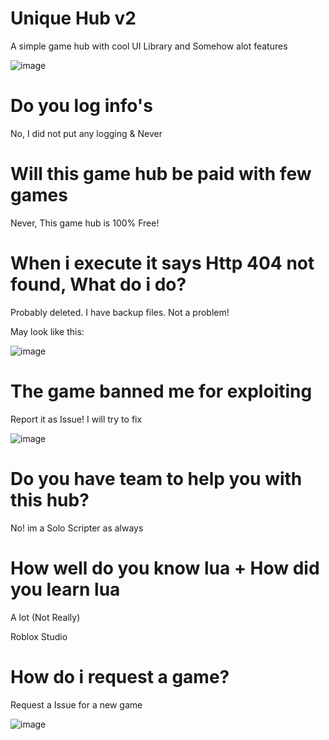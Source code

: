 # Unique Hub v2

A simple game hub with cool UI Library and Somehow alot features

![image](https://user-images.githubusercontent.com/76736126/164566887-50074eee-9cf9-434c-bd16-f7f03c9d82ea.png)


# Do you log info's
No, I did not put any logging & Never

# Will this game hub be paid with few games
Never, This game hub is 100% Free!

# When i execute it says Http 404 not found, What do i do?
Probably deleted. I have backup files. Not a problem!

May look like this:

![image](https://user-images.githubusercontent.com/76736126/164566441-29a73ee7-f3f4-44f5-8a80-b04cbfbb4eae.png)


# The game banned me for exploiting
Report it as Issue! I will try to fix

![image](https://user-images.githubusercontent.com/76736126/164566304-6c61b092-6af3-4f66-a5c6-52e216bfe418.png)


# Do you have team to help you with this hub?
No! im a Solo Scripter as always

# How well do you know lua + How did you learn lua
A lot (Not Really)

Roblox Studio

# How do i request a game?
Request a Issue for a new game

![image](https://user-images.githubusercontent.com/76736126/164566190-348a5b86-d3d5-447a-8db7-1f433d08ec3b.png)


